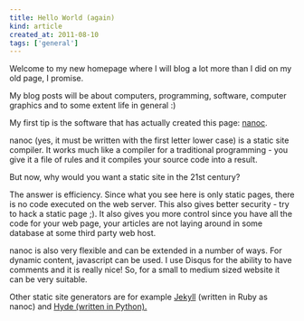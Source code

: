 ```yaml
---
title: Hello World (again)
kind: article
created_at: 2011-08-10
tags: ['general']
---
```


Welcome to my new homepage where I will blog a lot more than I did on
my old page, I promise.

My blog posts will be about computers, programming, software, computer
graphics and to some extent life in general :)

My first tip is the software that has actually created this page:
<a href="http://nanoc.stoneship.org" rel="external">nanoc</a>.

nanoc (yes, it must be written with the first letter lower case) is a
static site compiler. It works much like a compiler for a traditional
programming - you give it a file of rules and it compiles your source
code into a result.

But now, why would you want a static site in the 21st
century?

The answer is efficiency. Since what you see here is only static
pages, there is no code executed on the web server. This also gives
better security - try to hack a static page ;). It also gives you more
control since you have all the code for your web page, your articles
are not laying around in some database at some third party web host.

nanoc is also very flexible and can be extended in a number of ways.
For dynamic content, javascript can be used. I use Disqus for the
ability to have comments and it is really nice!
So, for a small to medium sized website it can be very suitable.

Other static site generators are for example 
<a href="http://jekyllrb.com" rel="external">Jekyll</a> (written in Ruby
as nanoc) and <a href="http://ringce.com/hyde" rel="external">Hyde (written in Python).
